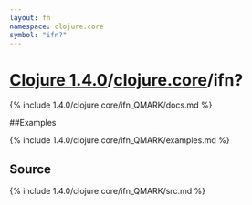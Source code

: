 ```yaml
---
layout: fn
namespace: clojure.core
symbol: "ifn?"
---
```


# [Clojure 1.4.0](../../)/[clojure.core](../)/ifn?

{% include 1.4.0/clojure.core/ifn_QMARK/docs.md %}

##Examples

{% include 1.4.0/clojure.core/ifn_QMARK/examples.md %}
## Source
{% include 1.4.0/clojure.core/ifn_QMARK/src.md %}

